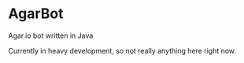 # AgarBot
Agar.io bot written in Java

Currently in heavy development, so not really anything here right now.
